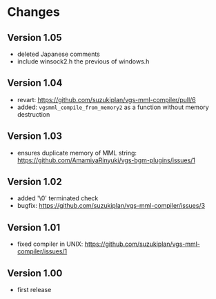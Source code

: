 # Changes

## Version 1.05
- deleted Japanese comments
- include winsock2.h the previous of windows.h

## Version 1.04
- revart: https://github.com/suzukiplan/vgs-mml-compiler/pull/6
- added: `vgsmml_compile_from_memory2` as a function without memory destruction

## Version 1.03
- ensures duplicate memory of MML string: https://github.com/AmamiyaRinyuki/vgs-bgm-plugins/issues/1

## Version 1.02
- added '\0' terminated check
- bugfix: https://github.com/suzukiplan/vgs-mml-compiler/issues/3

## Version 1.01
- fixed compiler in UNIX: https://github.com/suzukiplan/vgs-mml-compiler/issues/1

## Version 1.00
- first release

